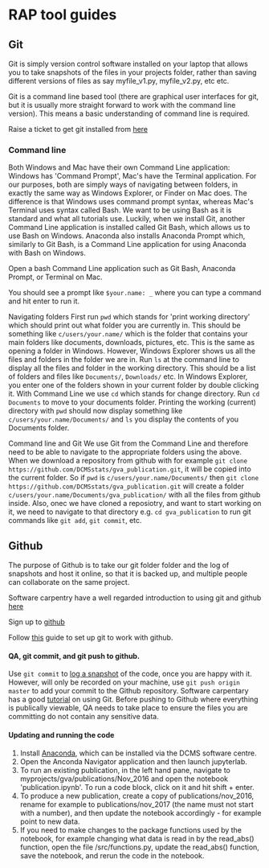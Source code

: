 # RAP tool guides

## Git

Git is simply version control software installed on your laptop that allows you to take snapshots of the files in your projects folder, rather than saving different versions of files as say myfile_v1.py, myfile_v2.py, etc etc.

Git is a command line based tool (there are graphical user interfaces for git, but it is usually more straight forward to work with the command line version). This means a basic understanding of command line is required.

Raise a ticket to get git installed from [here](https://git-scm.com/downloads)

### Command line
Both Windows and Mac have their own Command Line application: Windows has 'Command Prompt', Mac's have the Terminal application. For our purposes, both are simply ways of navigating between folders, in exactly the same way as Windows Explorer, or Finder on Mac does. The difference is that Windows uses command prompt syntax, whereas Mac's Terminal uses syntax called Bash. We want to be using Bash as it is standard and what all tutorials use. Luckily, when we install Git, another Command Line application is installed called Git Bash, which allows us to use Bash on Windows. Anaconda also installs Anaconda Prompt which, similarly to Git Bash, is a Command Line application for using Anaconda with Bash on Windows.

Open a bash Command Line application such as Git Bash, Anaconda Prompt, or Terminal on Mac.

You should see a prompt like `$your.name: _` where you can type a command and hit enter to run it.

Navigating folders
First run `pwd` which stands for 'print working directory' which should print out what folder you are currently in. This should be something like `c/users/your.name/` which is the folder that contains your main folders like documents, downloads, pictures, etc. This is the same as opening a folder in Windows. However, Windows Explorer shows us all the files and folders in the folder we are in. Run `ls` at the command line to display all the files and folder in the working directory. This should be a list of folders and files like `Documents/`, `Downloads/` etc. In Windows Explorer, you enter one of the folders shown in your current folder by double clicking it. With Command Line we use `cd` which stands for change directory. Run `cd Documents` to move to your documents folder. Printing the working (current) directory with `pwd` should now display something like `c/users/your.name/Documents/` and `ls` you display the contents of you Documents folder.

Command line and Git
We use Git from the Command Line and therefore need to be able to navigate to the appropriate folders using the above. When we download a repository from github with for example `git clone https://github.com/DCMSstats/gva_publication.git`, it will be copied into the current folder. So if `pwd` is `c/users/your.name/Documents/` then `git clone https://github.com/DCMSstats/gva_publication.git` will create a folder `c/users/your.name/Documents/gva_publication/` with all the files from github inside. Also, onec we have cloned a reposiotry, and want to start working on it, we need to navigate to that directory e.g. `cd gva_publication` to run git commands like `git add`, `git commit`, etc.


## Github
The purpose of Github is to take our git folder folder and the log of snapshots and host it online, so that it is backed up, and multiple people can collaborate on the same project.

Software carpentry have a well regarded introduction to using git and github [here](https://swcarpentry.github.io/git-novice/)

Sign up to [github](https://github.com/)

Follow [this](https://help.github.com/articles/set-up-git/) guide to set up git to work with github.

#### QA, git commit, and git push to github.
Use `git commit` to [log a snapshot](https://github.com/DCMSstats/gva_publication/commits/master) of the code, once you are happy with it. However, will only be recorded on your machine, use `git push origin master` to add your commit to the Github repository. Software carpentary has a good [tutorial](https://swcarpentry.github.io/git-novice/) on using Git. Before pushing to Github where everything is publically viewable, QA needs to take place to ensure the files you are committing do not contain any sensitive data.


#### Updating and running the code
1. Install [Anaconda](https://anaconda.org/), which can be installed via the DCMS software centre.
1. Open the Anconda Navigator application and then launch jupyterlab.
1. To run an existing publication, in the left hand pane, navigate to myprojects/gva/publications/Nov_2016 and open the notebook 'publication.ipynb'. To run a code block, click on it and hit shift + enter.
1. To produce a new publication, create a copy of publications/nov_2016, rename for example to publications/nov_2017 (the name must not start with a number), and then update the notebook accordingly - for example point to new data.
1. If you need to make changes to the package functions used by the notebook, for example changing what data is read in by the read_abs() function, open the file /src/functions.py, update the read_abs() function, save the notebook, and rerun the code in the notebook.

